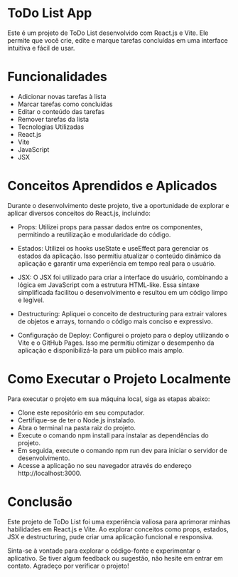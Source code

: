 
 # ToDo List App 
 Este é um projeto de ToDo List desenvolvido com React.js e Vite. Ele permite que você crie, edite e marque tarefas concluídas em uma interface intuitiva e fácil de usar.

# Funcionalidades

- Adicionar novas tarefas à lista
- Marcar tarefas como concluídas
- Editar o conteúdo das tarefas
- Remover tarefas da lista
- Tecnologias Utilizadas
- React.js
- Vite
- JavaScript
- JSX


# Conceitos Aprendidos e Aplicados


Durante o desenvolvimento deste projeto, tive a oportunidade de explorar e aplicar diversos conceitos do React.js, incluindo:

- Props: Utilizei props para passar dados entre os componentes, permitindo a reutilização e modularidade do código.

- Estados: Utilizei os hooks useState e useEffect para gerenciar os estados da aplicação. Isso permitiu atualizar o conteúdo dinâmico da aplicação e garantir uma experiência em tempo real para o usuário.

- JSX: O JSX foi utilizado para criar a interface do usuário, combinando a lógica em JavaScript com a estrutura HTML-like. Essa sintaxe simplificada facilitou o desenvolvimento e resultou em um código limpo e legível.

- Destructuring: Apliquei o conceito de destructuring para extrair valores de objetos e arrays, tornando o código mais conciso e expressivo.

- Configuração de Deploy: Configurei o projeto para o deploy utilizando o Vite e o GitHub Pages. Isso me permitiu otimizar o desempenho da aplicação e disponibilizá-la para um público mais amplo.

# Como Executar o Projeto Localmente

Para executar o projeto em sua máquina local, siga as etapas abaixo:

- Clone este repositório em seu computador.
- Certifique-se de ter o Node.js instalado.
- Abra o terminal na pasta raiz do projeto.
- Execute o comando npm install para instalar as dependências do projeto.
- Em seguida, execute o comando npm run dev para iniciar o servidor de desenvolvimento.
- Acesse a aplicação no seu navegador através do endereço http://localhost:3000.


# Conclusão
Este projeto de ToDo List foi uma experiência valiosa para aprimorar minhas habilidades em React.js e Vite. Ao explorar conceitos como props, estados, JSX e destructuring, pude criar uma aplicação funcional e responsiva.

Sinta-se à vontade para explorar o código-fonte e experimentar o aplicativo. Se tiver algum feedback ou sugestão, não hesite em entrar em contato. Agradeço por verificar o projeto!
